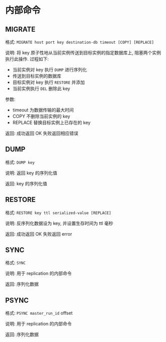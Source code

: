 # 内部命令

## MIGRATE

格式: `MIGRATE host port key destination-db timeout [COPY] [REPLACE]`

说明: 将 key 原子性地从当前实例传送到目标实例的指定数据库上, 阻塞两个实例执行此操作.
过程如下:
- 当前实例对 key 执行 `DUMP` 进行序列化
- 传送到目标实例的数据库
- 目标实例对 key 执行 `RESTORE` 并添加
- 当前实例执行 `DEL` 删除此 key

参数:
- timeout 为数据传输的最大时间
- COPY 不删除当前实例的 key
- REPLACE 替换目标实例上已存在的 key


返回: 成功返回 OK 失败返回相应错误


## DUMP

格式: `DUMP key`

说明: 返回 key 的序列化值

返回: key 的序列化值


## RESTORE

格式: `RESTORE key ttl serialized-value [REPLACE]`

说明: 反序列化数据设为 key, 并设置生存时间为 ttl 毫秒

返回: 成功返回 OK 失败返回 error


## SYNC

格式: `SYNC`

说明: 用于 replication 的内部命令

返回: 序列化数据


## PSYNC

格式: `PSYNC master_run_id` offset

说明: 用于 replication 的内部命令

返回: 序列化数据
